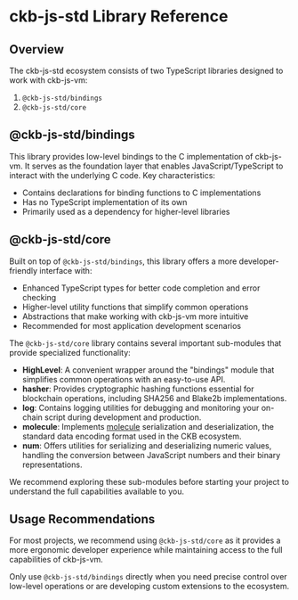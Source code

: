 # ckb-js-std Library Reference

## Overview

The ckb-js-std ecosystem consists of two TypeScript libraries designed to work with ckb-js-vm:

1. `@ckb-js-std/bindings`
2. `@ckb-js-std/core`


## @ckb-js-std/bindings

This library provides low-level bindings to the C implementation of ckb-js-vm. It serves as the foundation layer
that enables JavaScript/TypeScript to interact with the underlying C code. Key characteristics:

- Contains declarations for binding functions to C implementations
- Has no TypeScript implementation of its own
- Primarily used as a dependency for higher-level libraries


## @ckb-js-std/core

Built on top of `@ckb-js-std/bindings`, this library offers a more developer-friendly interface with:

- Enhanced TypeScript types for better code completion and error checking
- Higher-level utility functions that simplify common operations
- Abstractions that make working with ckb-js-vm more intuitive
- Recommended for most application development scenarios

The `@ckb-js-std/core` library contains several important sub-modules that provide specialized functionality:

- **HighLevel**: A convenient wrapper around the "bindings" module that simplifies common operations with an
  easy-to-use API.
- **hasher**: Provides cryptographic hashing functions essential for blockchain operations, including SHA256
  and Blake2b implementations.
- **log**: Contains logging utilities for debugging and monitoring your on-chain script during development and
  production.
- **molecule**: Implements [molecule](https://github.com/nervosnetwork/rfcs/blob/master/rfcs/0008-serialization/0008-serialization.md)
  serialization and deserialization, the standard data encoding format used in the CKB ecosystem.
- **num**: Offers utilities for serializing and deserializing numeric values, handling the conversion between
  JavaScript numbers and their binary representations.

We recommend exploring these sub-modules before starting your project to understand the full capabilities
available to you.

## Usage Recommendations

For most projects, we recommend using `@ckb-js-std/core` as it provides a more ergonomic developer experience
while maintaining access to the full capabilities of ckb-js-vm.

Only use `@ckb-js-std/bindings` directly when you need precise control over low-level operations or are
developing custom extensions to the ecosystem.
